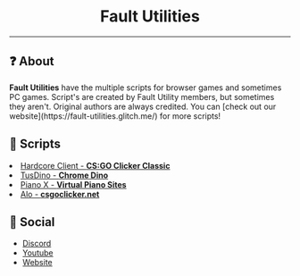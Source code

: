 <h1 align="center">Fault Utilities</h1>
<hr>
<h2>❓ About</h2>
<b>Fault Utilities</b> have the multiple scripts for browser games and sometimes PC games. Script's are created by Fault Utility members, but sometimes they aren't. Original authors are always credited. You can [check out our website](https://fault-utilities.glitch.me/) for more scripts!
<h2>📜 Scripts</h2>

<li><a href="https://github.com/Fault-Utilities/Hardcore-Client-csgo-clicker-mod-menu">Hardcore Client - <b>CS:GO Clicker Classic</b></a>
<li><a href="https://github.com/Fault-Utilities/TusDino-Chrome-Dino-Mod-Menu">TusDino - <b>Chrome Dino</b></a>
<li><a href="https://github.com/Fault-Utilities/Piano-X-Virtual-Piano-Autoplayer/">Piano X - <b>Virtual Piano Sites</b></a>
<li><a href="https://github.com/Fault-Utilities/Alo-csgoclicker.net-hack/blob/main/README.md">Alo - <b>csgoclicker.net</b></a>

<h2>💬 Social</h2>

- [Discord](https://discord.gg/6eaDrx5J9s)
- [Youtube](https://www.youtube.com/channel/UCRA3KXViuDmsmfuP0RF45_w)
- [Website](https://fault-utilities.glitch.me/)
